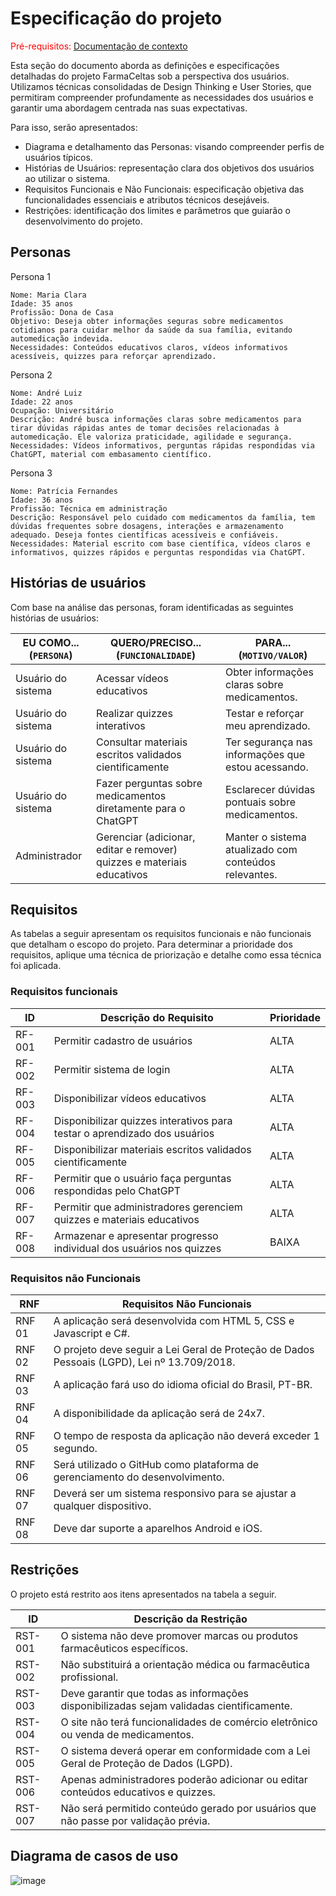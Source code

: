 # Especificação do projeto

<span style="color:red">Pré-requisitos: <a href="01-Contexto.md"> Documentação de contexto</a></span>

Esta seção do documento aborda as definições e especificações detalhadas do projeto FarmaCeltas sob a perspectiva dos usuários. Utilizamos técnicas consolidadas de Design Thinking e User Stories, que permitiram compreender profundamente as necessidades dos usuários e garantir uma abordagem centrada nas suas expectativas.

Para isso, serão apresentados:

   - Diagrama e detalhamento das Personas: visando compreender perfis de usuários típicos.
   - Histórias de Usuários: representação clara dos objetivos dos usuários ao utilizar o sistema.
   - Requisitos Funcionais e Não Funcionais: especificação objetiva das funcionalidades essenciais e atributos técnicos desejáveis.
   - Restrições: identificação dos limites e parâmetros que guiarão o desenvolvimento do projeto.

## Personas
Persona 1

    Nome: Maria Clara
    Idade: 35 anos
    Profissão: Dona de Casa
    Objetivo: Deseja obter informações seguras sobre medicamentos cotidianos para cuidar melhor da saúde da sua família, evitando automedicação indevida.
    Necessidades: Conteúdos educativos claros, vídeos informativos acessíveis, quizzes para reforçar aprendizado.

Persona 2

    Nome: André Luiz
    Idade: 22 anos
    Ocupação: Universitário
    Descrição: André busca informações claras sobre medicamentos para tirar dúvidas rápidas antes de tomar decisões relacionadas à automedicação. Ele valoriza praticidade, agilidade e segurança.
    Necessidades: Vídeos informativos, perguntas rápidas respondidas via ChatGPT, material com embasamento científico.

Persona 3

    Nome: Patrícia Fernandes
    Idade: 36 anos
    Profissão: Técnica em administração
    Descrição: Responsável pelo cuidado com medicamentos da família, tem dúvidas frequentes sobre dosagens, interações e armazenamento adequado. Deseja fontes científicas acessíveis e confiáveis.
    Necessidades: Material escrito com base científica, vídeos claros e informativos, quizzes rápidos e perguntas respondidas via ChatGPT.

## Histórias de usuários

Com base na análise das personas, foram identificadas as seguintes histórias de usuários:

| EU COMO... (`PERSONA`) | QUERO/PRECISO... (`FUNCIONALIDADE`)                               | PARA... (`MOTIVO/VALOR`)                                 |
|------------------------|-------------------------------------------------------------------|----------------------------------------------------------|
| Usuário do sistema     | Acessar vídeos educativos                                         | Obter informações claras sobre medicamentos.             |
| Usuário do sistema     | Realizar quizzes interativos                                      | Testar e reforçar meu aprendizado.                       |
| Usuário do sistema     | Consultar materiais escritos validados cientificamente            | Ter segurança nas informações que estou acessando.       |
| Usuário do sistema     | Fazer perguntas sobre medicamentos diretamente para o ChatGPT     | Esclarecer dúvidas pontuais sobre medicamentos.          |
| Administrador          | Gerenciar (adicionar, editar e remover) quizzes e materiais educativos | Manter o sistema atualizado com conteúdos relevantes. |


## Requisitos

As tabelas a seguir apresentam os requisitos funcionais e não funcionais que detalham o escopo do projeto. Para determinar a prioridade dos requisitos, aplique uma técnica de priorização e detalhe como essa técnica foi aplicada.

### Requisitos funcionais

| ID     | Descrição do Requisito                                                        | Prioridade |
|--------|-------------------------------------------------------------------------------|------------|
| RF-001 | Permitir cadastro de usuários           | ALTA       |
| RF-002 | Permitir sistema de login           | ALTA       |
| RF-003 | Disponibilizar vídeos educativos           | ALTA       |
| RF-004 | Disponibilizar quizzes interativos para testar o aprendizado dos usuários      | ALTA       |
| RF-005 | Disponibilizar materiais escritos validados cientificamente                    | ALTA       |
| RF-006 | Permitir que o usuário faça perguntas respondidas pelo ChatGPT                 | ALTA       |
| RF-007 | Permitir que administradores gerenciem quizzes e materiais educativos          | ALTA       |
| RF-008 | Armazenar e apresentar progresso individual dos usuários nos quizzes           | BAIXA      |

### Requisitos não Funcionais
| RNF   | Requisitos Não Funcionais                                                                                         |
| ----- | ------------------------------------------------------------------------------------------------------------------ |
| RNF 01| A aplicação será desenvolvida com HTML 5, CSS e Javascript e C#.                                                   |
| RNF 02| O projeto deve seguir a Lei Geral de Proteção de Dados Pessoais (LGPD), Lei nº 13.709/2018.                        |
| RNF 03| A aplicação fará uso do idioma oficial do Brasil, PT-BR.                                                           |
| RNF 04| A disponibilidade da aplicação será de 24x7.                                                                       |
| RNF 05| O tempo de resposta da aplicação não deverá exceder 1 segundo.                                                     |
| RNF 06| Será utilizado o GitHub como plataforma de gerenciamento do desenvolvimento.                                       |
| RNF 07| Deverá ser um sistema responsivo para se ajustar a qualquer dispositivo.                                           |
| RNF 08| Deve dar suporte a aparelhos Android e iOS.                                                                        |

## Restrições

O projeto está restrito aos itens apresentados na tabela a seguir.

| ID     | Descrição da Restrição                                                                    |
|--------|-------------------------------------------------------------------------------------------|
| RST-001 | O sistema não deve promover marcas ou produtos farmacêuticos específicos.                |
| RST-002 | Não substituirá a orientação médica ou farmacêutica profissional.                        |
| RST-003 | Deve garantir que todas as informações disponibilizadas sejam validadas cientificamente. |
| RST-004 | O site não terá funcionalidades de comércio eletrônico ou venda de medicamentos.         |
| RST-005 | O sistema deverá operar em conformidade com a Lei Geral de Proteção de Dados (LGPD).     |
| RST-006 | Apenas administradores poderão adicionar ou editar conteúdos educativos e quizzes.       |
| RST-007 | Não será permitido conteúdo gerado por usuários que não passe por validação prévia.      |

## Diagrama de casos de uso

![image](https://github.com/user-attachments/assets/89ba92ba-534d-4450-b3d8-7f5f68eec08c)
